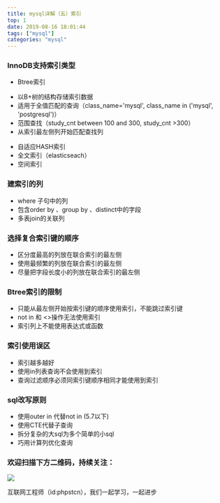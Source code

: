 ```yaml
---
title: mysql详解（五）索引
top: 1
date: 2019-08-16 18:01:44
tags: ["mysql"]
categories: "mysql"
---
```


### InnoDB支持索引类型

* Btree索引

 - 以B+树的结构存储索引数据
 - 适用于全值匹配的查询（class_name='mysql', class_name in ('mysql', 'postgresql')）
 - 范围查找（study_cnt between 100 and 300, study_cnt >300）
 - 从索引最左侧列开始匹配查找列

* 自适应HASH索引
* 全文索引（elasticseach）
* 空间索引

### 建索引的列

* where 子句中的列
* 包含order by 、group by 、distinct中的字段
* 多表join的关联列

### 选择复合索引键的顺序
- 区分度最高的列放在联合索引的最左侧
- 使用最频繁的列放在联合索引的最左侧
- 尽量把字段长度小的列放在联合索引的最左侧
### Btree索引的限制
- 只能从最左侧开始按索引键的顺序使用索引，不能跳过索引键
- not in 和 <>操作无法使用索引
- 索引列上不能使用表达式或函数
### 索引使用误区
- 索引越多越好
- 使用in列表查询不会使用到索引
- 查询过滤顺序必须同索引键顺序相同才能使用到索引

### sql改写原则
- 使用outer in 代替not in (5.7以下)
- 使用CTE代替子查询
- 拆分复杂的大sql为多个简单的小sql
- 巧用计算列优化查询

### 欢迎扫描下方二维码，持续关注：
![](http://ww1.sinaimg.cn/large/a616b9a4gy1g4xzv954a4j20760763yo.jpg)

互联网工程师（id:phpstcn），我们一起学习，一起进步